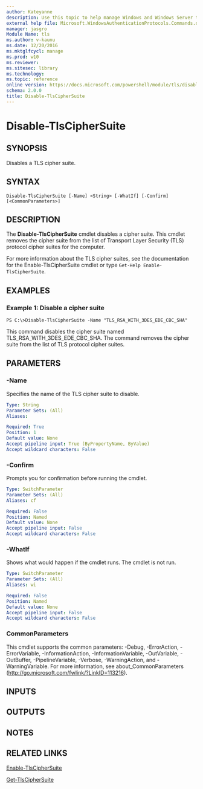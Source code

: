 ```yaml
---
author: Kateyanne
description: Use this topic to help manage Windows and Windows Server technologies with Windows PowerShell.
external help file: Microsoft.WindowsAuthenticationProtocols.Commands.dll-Help.xml
manager: jasgro
Module Name: tls
ms.author: v-kaunu
ms.date: 12/20/2016
ms.mktglfcycl: manage
ms.prod: w10
ms.reviewer: 
ms.sitesec: library
ms.technology: 
ms.topic: reference
online version: https://docs.microsoft.com/powershell/module/tls/disable-tlsciphersuite?view=windowsserver2022-ps&wt.mc_id=ps-gethelp
schema: 2.0.0
title: Disable-TlsCipherSuite
---
```


# Disable-TlsCipherSuite

## SYNOPSIS
Disables a TLS cipher suite.

## SYNTAX

```
Disable-TlsCipherSuite [-Name] <String> [-WhatIf] [-Confirm] [<CommonParameters>]
```

## DESCRIPTION
The **Disable-TlsCipherSuite** cmdlet disables a cipher suite.
This cmdlet removes the cipher suite from the list of Transport Layer Security (TLS) protocol cipher suites for the computer.

For more information about the TLS cipher suites, see the documentation for the Enable-TlsCipherSuite cmdlet or type `Get-Help Enable-TlsCipherSuite`.

## EXAMPLES

### Example 1: Disable a cipher suite
```
PS C:\>Disable-TlsCipherSuite -Name "TLS_RSA_WITH_3DES_EDE_CBC_SHA"
```

This command disables the cipher suite named TLS_RSA_WITH_3DES_EDE_CBC_SHA.
The command removes the cipher suite from the list of TLS protocol cipher suites.

## PARAMETERS

### -Name
Specifies the name of the TLS cipher suite to disable.

```yaml
Type: String
Parameter Sets: (All)
Aliases: 

Required: True
Position: 1
Default value: None
Accept pipeline input: True (ByPropertyName, ByValue)
Accept wildcard characters: False
```

### -Confirm
Prompts you for confirmation before running the cmdlet.

```yaml
Type: SwitchParameter
Parameter Sets: (All)
Aliases: cf

Required: False
Position: Named
Default value: None
Accept pipeline input: False
Accept wildcard characters: False
```

### -WhatIf
Shows what would happen if the cmdlet runs. The cmdlet is not run.

```yaml
Type: SwitchParameter
Parameter Sets: (All)
Aliases: wi

Required: False
Position: Named
Default value: None
Accept pipeline input: False
Accept wildcard characters: False
```

### CommonParameters
This cmdlet supports the common parameters: -Debug, -ErrorAction, -ErrorVariable, -InformationAction, -InformationVariable, -OutVariable, -OutBuffer, -PipelineVariable, -Verbose, -WarningAction, and -WarningVariable. For more information, see about_CommonParameters (http://go.microsoft.com/fwlink/?LinkID=113216).

## INPUTS

## OUTPUTS

## NOTES

## RELATED LINKS

[Enable-TlsCipherSuite](./Enable-TlsCipherSuite.md)

[Get-TlsCipherSuite](./Get-TlsCipherSuite.md)

